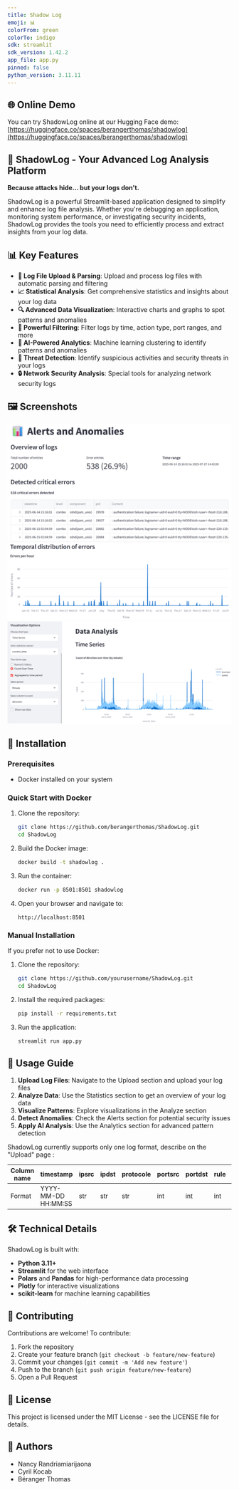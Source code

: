 ```yaml
---
title: Shadow Log
emoji: 📊
colorFrom: green
colorTo: indigo
sdk: streamlit
sdk_version: 1.42.2
app_file: app.py
pinned: false
python_version: 3.11.11
---
```


## 🌐 Online Demo

You can try ShadowLog online at our Hugging Face demo: 
[https://huggingface.co/spaces/berangerthomas/shadowlog](https://huggingface.co/spaces/berangerthomas/shadowlog)


## 🔐 ShadowLog - Your Advanced Log Analysis Platform
**Because attacks hide… but your logs don't.**

ShadowLog is a powerful Streamlit-based application designed to simplify and enhance log file analysis. Whether you're debugging an application, monitoring system performance, or investigating security incidents, ShadowLog provides the tools you need to efficiently process and extract insights from your log data.

## 📊 Key Features

- **📁 Log File Upload & Parsing**: Upload and process log files with automatic parsing and filtering
- **📈 Statistical Analysis**: Get comprehensive statistics and insights about your log data
- **🔍 Advanced Data Visualization**: Interactive charts and graphs to spot patterns and anomalies
- **🔎 Powerful Filtering**: Filter logs by time, action type, port ranges, and more
- **🤖 AI-Powered Analytics**: Machine learning clustering to identify patterns and anomalies
- **🚨 Threat Detection**: Identify suspicious activities and security threats in your logs
- **🔒 Network Security Analysis**: Special tools for analyzing network security logs

## 🖼️ Screenshots

![Preview 1](assets/preview1.png)
![Preview 5](assets/preview5.png)
![Preview 6](assets/preview6.png)

## 🚀 Installation

### Prerequisites

- Docker installed on your system

### Quick Start with Docker

1. Clone the repository:
   ```bash
   git clone https://github.com/berangerthomas/ShadowLog.git
   cd ShadowLog
   ```

2. Build the Docker image:
   ```bash
   docker build -t shadowlog .
   ```

3. Run the container:
   ```bash
   docker run -p 8501:8501 shadowlog
   ```

4. Open your browser and navigate to:
   ```
   http://localhost:8501
   ```

### Manual Installation

If you prefer not to use Docker:

1. Clone the repository:
   ```bash
   git clone https://github.com/yourusername/ShadowLog.git
   cd ShadowLog
   ```

2. Install the required packages:
   ```bash
   pip install -r requirements.txt
   ```

3. Run the application:
   ```bash
   streamlit run app.py
   ```

## 📝 Usage Guide

1. **Upload Log Files**: Navigate to the Upload section and upload your log files
2. **Analyze Data**: Use the Statistics section to get an overview of your log data
3. **Visualize Patterns**: Explore visualizations in the Analyze section
4. **Detect Anomalies**: Check the Alerts section for potential security issues
5. **Apply AI Analysis**: Use the Analytics section for advanced pattern detection

ShadowLog currently supports only one log format, describe on the "Upload" page :

| Column name | timestamp | ipsrc | ipdst | protocole | portsrc | portdst | rule | action | interface | unknown | fw |
|------------|-----------|-------|-------|-----------|---------|---------|------|--------|-----------|---------|-----|
| Format | YYYY-MM-DD HH:MM:SS | str | str | str | int | int | int | str | str | str | int |

## 🛠️ Technical Details

ShadowLog is built with:
- **Python 3.11+**
- **Streamlit** for the web interface
- **Polars** and **Pandas** for high-performance data processing
- **Plotly** for interactive visualizations
- **scikit-learn** for machine learning capabilities


## 🤝 Contributing

Contributions are welcome! To contribute:
1. Fork the repository
2. Create your feature branch (`git checkout -b feature/new-feature`)
3. Commit your changes (`git commit -m 'Add new feature'`)
4. Push to the branch (`git push origin feature/new-feature`)
5. Open a Pull Request

## 📄 License

This project is licensed under the MIT License - see the LICENSE file for details.

## 👥 Authors

- Nancy Randriamiarijaona
- Cyril Kocab
- Béranger Thomas
